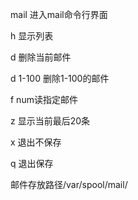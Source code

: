 mail 进入mail命令行界面

h 显示列表

d 删除当前邮件

d 1-100 删除1-100的邮件

f num读指定邮件

z 显示当前最后20条

x 退出不保存

q 退出保存

邮件存放路径/var/spool/mail/